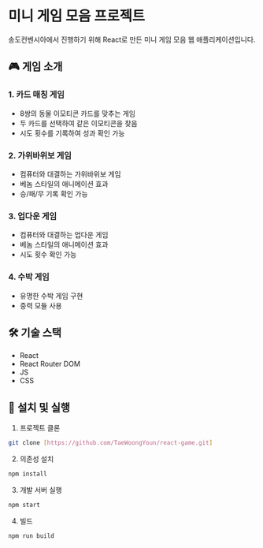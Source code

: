 # 미니 게임 모음 프로젝트

송도컨벤시아에서 진행하기 위해 React로 만든 미니 게임 모음 웹 애플리케이션입니다.

## 🎮 게임 소개

### 1. 카드 매칭 게임
- 8쌍의 동물 이모티콘 카드를 맞추는 게임
- 두 카드를 선택하여 같은 이모티콘을 찾음
- 시도 횟수를 기록하여 성과 확인 가능

### 2. 가위바위보 게임
- 컴퓨터와 대결하는 가위바위보 게임
- 베놈 스타일의 애니메이션 효과
- 승/패/무 기록 확인 가능

### 3. 업다운 게임
- 컴퓨터와 대결하는 업다운 게임
- 베놈 스타일의 애니메이션 효과
- 시도 횟수 확인 가능

### 4. 수박 게임
- 유명한 수박 게임 구현
- 중력 모듈 사용

## 🛠️ 기술 스택

- React
- React Router DOM
- JS
- CSS

## 🚀 설치 및 실행

1. 프로젝트 클론
```bash
git clone [https://github.com/TaeWoongYoun/react-game.git]
```

2. 의존성 설치
```bash
npm install
```

3. 개발 서버 실행
```bash
npm start
```

4. 빌드
```bash
npm run build
```